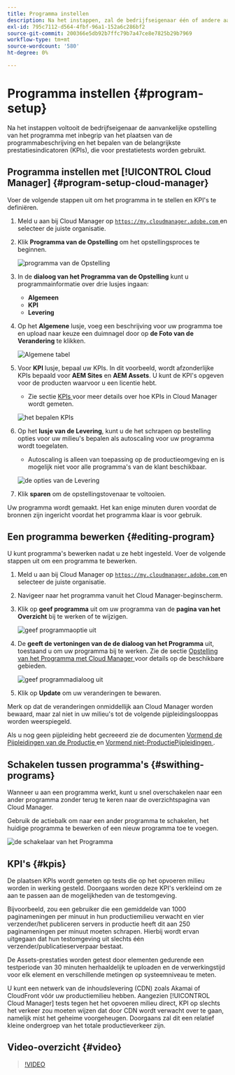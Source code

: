 ```yaml
---
title: Programma instellen
description: Na het instappen, zal de bedrijfseigenaar één of andere aanvankelijke opstelling van het programma moeten doen.
exl-id: 795c7112-d564-4fbf-96a1-152a6c286bf2
source-git-commit: 200366e5db92b7ffc79b7a47ce8e7825b29b7969
workflow-type: tm+mt
source-wordcount: '580'
ht-degree: 0%

---
```



# Programma instellen {#program-setup}

Na het instappen voltooit de bedrijfseigenaar de aanvankelijke opstelling van het programma met inbegrip van het plaatsen van de programmabeschrijving en het bepalen van de belangrijkste prestatiesindicatoren (KPIs), die voor prestatietests worden gebruikt.

## Programma instellen met [!UICONTROL Cloud Manager] {#program-setup-cloud-manager}

Voer de volgende stappen uit om het programma in te stellen en KPI&#39;s te definiëren.

1. Meld u aan bij Cloud Manager op [`https://my.cloudmanager.adobe.com` ](https://my.cloudmanager.adobe.com) en selecteer de juiste organisatie.

1. Klik **Programma van de Opstelling** om het opstellingsproces te beginnen.

   ![ programma van de Opstelling ](/help/assets/set-up-program/setup1.png)

1. In de **dialoog van het Programma van de Opstelling** kunt u programmainformatie over drie lusjes ingaan:

   * **Algemeen**
   * **KPI**
   * **Levering**

1. Op het **Algemene** lusje, voeg een beschrijving voor uw programma toe en upload naar keuze een duimnagel door op **de Foto van de Verandering** te klikken.

   ![ Algemene tabel ](/help/assets/Setup_Program-General.png)

1. Voor **KPI** lusje, bepaal uw KPIs. In dit voorbeeld, wordt afzonderlijke KPIs bepaald voor **AEM Sites** en **AEM Assets**. U kunt de KPI&#39;s opgeven voor de producten waarvoor u een licentie hebt.

   * Zie sectie [ KPIs ](#kpis) voor meer details over hoe KPIs in Cloud Manager wordt gemeten.

   ![ het bepalen KPIs ](/help/assets/Setup_Program-KPIs.png)

1. Op het **lusje van de Levering**, kunt u de het schrapen op bestelling opties voor uw milieu&#39;s bepalen als autoscaling voor uw programma wordt toegelaten.

   * Autoscaling is alleen van toepassing op de productieomgeving en is mogelijk niet voor alle programma&#39;s van de klant beschikbaar.

   ![ de opties van de Levering ](/help/assets/Setup_Program-Provisioning.png)

1. Klik **sparen** om de opstellingstovenaar te voltooien.

Uw programma wordt gemaakt. Het kan enige minuten duren voordat de bronnen zijn ingericht voordat het programma klaar is voor gebruik.

## Een programma bewerken {#editing-program}

U kunt programma&#39;s bewerken nadat u ze hebt ingesteld. Voer de volgende stappen uit om een programma te bewerken.

1. Meld u aan bij Cloud Manager op [`https://my.cloudmanager.adobe.com` ](https://my.cloudmanager.adobe.com) en selecteer de juiste organisatie.

1. Navigeer naar het programma vanuit het Cloud Manager-beginscherm.

1. Klik op **geef programma** uit om uw programma van de **pagina van het Overzicht** bij te werken of te wijzigen.

   ![ geef programmaoptie ](/help/assets/set-up-program/edit-program1.png) uit

1. De **geeft de vertoningen van de de dialoog van het Programma** uit, toestaand u om uw programma bij te werken. Zie de sectie [ Opstelling van het Programma met Cloud Manager ](#program-setup-cloud-manager) voor details op de beschikbare gebieden.

   ![ geef programmadialoog ](/help/assets/set-up-program/edit-program-general.png) uit

1. Klik op **Update** om uw veranderingen te bewaren.

Merk op dat de veranderingen onmiddellijk aan Cloud Manager worden bewaard, maar zal niet in uw milieu&#39;s tot de volgende pijpleidingslooppas worden weerspiegeld.

Als u nog geen pijpleiding hebt gecreeerd zie de documenten [ Vormend de Pijpleidingen van de Productie ](/help/using/production-pipelines.md) en [ Vormend niet-ProductiePijpleidingen ](/help/using/non-production-pipelines.md).

## Schakelen tussen programma&#39;s {#swithing-programs}

Wanneer u aan een programma werkt, kunt u snel overschakelen naar een ander programma zonder terug te keren naar de overzichtspagina van Cloud Manager.

Gebruik de actiebalk om naar een ander programma te schakelen, het huidige programma te bewerken of een nieuw programma toe te voegen.

![ de schakelaar van het Programma ](/help/assets/set-up-program/setup2.png)

## KPI&#39;s {#kpis}

De plaatsen KPIs wordt gemeten op tests die op het opvoeren milieu worden in werking gesteld. Doorgaans worden deze KPI&#39;s verkleind om ze aan te passen aan de mogelijkheden van de testomgeving.

Bijvoorbeeld, zou een gebruiker die een gemiddelde van 1000 paginameningen per minuut in hun productiemilieu verwacht en vier verzender/het publiceren servers in productie heeft dit aan 250 paginameningen per minuut moeten schrapen. Hierbij wordt ervan uitgegaan dat hun testomgeving uit slechts één verzender/publicatieserverpaar bestaat.

De Assets-prestaties worden getest door elementen gedurende een testperiode van 30 minuten herhaaldelijk te uploaden en de verwerkingstijd voor elk element en verschillende metingen op systeemniveau te meten.

U kunt een netwerk van de inhoudslevering (CDN) zoals Akamai of CloudFront vóór uw productiemilieu hebben. Aangezien [!UICONTROL Cloud Manager] tests tegen het het opvoeren milieu direct, KPI op slechts het verkeer zou moeten wijzen dat door CDN wordt verwacht over te gaan, namelijk mist het geheime voorgeheugen. Doorgaans zal dit een relatief kleine ondergroep van het totale productieverkeer zijn.

## Video-overzicht {#video}

>[!VIDEO](https://video.tv.adobe.com/v/26313/)
